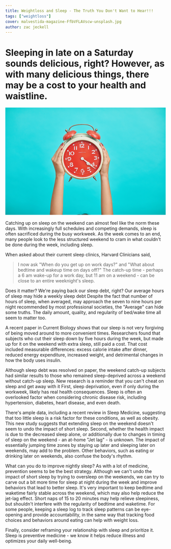 ```yaml
---
title: Weightloss and Sleep - The Truth You Don't Want to Hear!!!
tags: ["weightloss"]
cover: malvestida-magazine-FfbVFLAVscw-unsplash.jpg
author: zac jeckell
---
```

# Sleeping in late on a Saturday sounds delicious, right? However, as with many delicious things, there may be a cost to your health and waistline.

![Photo by Malvestida Magazine on Unsplash](./malvestida-magazine-FfbVFLAVscw-unsplash.jpg)

Catching up on sleep on the weekend can almost feel like the norm these days. With increasingly full schedules and competing demands, sleep is often sacrificed during the busy workweek. As the week comes to an end, many people look to the less structured weekend to cram in what couldn't be done during the week, including sleep.

When asked about their current sleep clinics, Harvard Clinicians said,
> I now ask "When do you get up on work days?" and "What about bedtime and wakeup time on days off?" The catch-up time - perhaps a 6 am wake-up for a work day, but 11 am on a weekend - can be close to an entire weeknight's sleep.

Does it matter? We're paying back our sleep debt, right? Our average hours of sleep may hide a weekly sleep debt Despite the fact that number of hours of sleep, when averaged, may approach the seven to nine hours per night recommended by most professional societies, the "Average" can hide some truths. The daily amount, quality, and regularity of bed/wake time all seem to matter too.

A recent paper in Current Biology shows that our sleep is not very forgiving of being moved around to more convenient times. Researchers found that subjects who cut their sleep down by five hours during the week, but made up for it on the weekend with extra sleep, still paid a cost. That cost included measurable differences: excess calorie intake after dinner, reduced energy expenditure, increased weight, and detrimental changes in how the body uses insulin.

Although sleep debt was resolved on paper, the weekend catch-up subjects had similar results to those who remained sleep-deprived across a weekend without catch-up sleep. New research is a reminder that you can't cheat on sleep and get away with it First, sleep deprivation, even if only during the workweek, likely has real health consequences. Sleep is often an overlooked factor when considering chronic disease risk, including hypertension, diabetes, heart disease, and even death.

There's ample data, including a recent review in Sleep Medicine, suggesting that too little sleep is a risk factor for these conditions, as well as obesity. This new study suggests that extending sleep on the weekend doesn't seem to undo the impact of short sleep. Second, whether the health impact is due to the decreased sleep alone, or additionally due to changes in timing of sleep on the weekend - an at-home "Jet lag" - is unknown. The impact of essentially jumping time zones by staying up later and sleeping later on weekends, may add to the problem. Other behaviors, such as eating or drinking later on weekends, also confuse the body's rhythm.

What can you do to improve nightly sleep? As with a lot of medicine, prevention seems to be the best strategy. Although we can't undo the impact of short sleep by trying to oversleep on the weekends, we can try to carve out a bit more time for sleep at night during the week and improve behaviors that lead to better sleep. It's very important to keep bedtime and waketime fairly stable across the weekend, which may also help reduce the jet-lag effect. Short naps of 15 to 20 minutes may help relieve sleepiness, but shouldn't interfere with the regularity of bedtime and waketime. For some people, keeping a sleep log to track sleep patterns can be eye-opening and provide accountability, in the same way that tracking food choices and behaviors around eating can help with weight loss.

Finally, consider reframing your relationship with sleep and prioritize it. Sleep is preventive medicine - we know it helps reduce illness and optimizes your daily well-being.